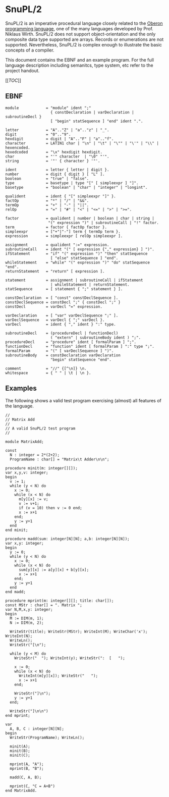 # SnuPL/2
SnuPL/2 is an imperative procedural language closely related to the [Oberon programming language](https://www.inf.ethz.ch/personal/wirth/Oberon/Oberon07.Report.pdf), one of the many languages developed by Prof. Niklaus Wirth. SnuPL/2 does not support object-orientation and the only composite data type supported are arrays. Records or enumerations are not supported. Nevertheless, SnuPL/2 is complex enough to illustrate the basic concepts of a compiler.

This document contains the EBNF and an example program. For the full language description including semanitcs, type system, etc refer to the project handout.

[[_TOC_]]

## EBNF

    module            = "module" ident ";"
                        { constDeclaration | varDeclaration | subroutineDecl }
                        [ "begin" statSequence ] "end" ident ".".

    letter            = "A".."Z" | "a".."z" | "_".
    digit             = "0".."9".
    hexdigit          = digit | "A".."F" | "a".."f".
    character         = LATIN1 char | "\n" | "\t" | "\"" | "\'" | "\\" | hexencoded.
    hexedcoded        = "\x" hexdigit hexdigit.
    char              = "'" character  | "\0" "'".
    string            = '"' { character } '"'.

    ident             = letter { letter | digit }.
    number            = digit { digit } [ "L" ].
    boolean           = "true" | "false".
    type              = basetype | type "[" [ simpleexpr ] "]".
    basetype          = "boolean" | "char" | "integer" | "longint".

    qualident         = ident { "[" simpleexpr "]" }.
    factOp            = "*" | "/" | "&&".
    termOp            = "+" | "-" | "||".
    relOp             = "=" | "#" | "<" | "<=" | ">" | ">=".

    factor            = qualident | number | boolean | char | string |
                       "(" expression ")" | subroutineCall | "!" factor.
    term              = factor { factOp factor }.
    simpleexpr        = ["+"|"-"] term { termOp term }.
    expression        = simpleexpr [ relOp simpleexpr ].

    assignment        = qualident ":=" expression.
    subroutineCall    = ident "(" [ expression {"," expression} ] ")".
    ifStatement       = "if" "(" expression ")" "then" statSequence
                        [ "else" statSequence ] "end".
    whileStatement    = "while" "(" expression ")" "do" statSequence "end".
    returnStatement   = "return" [ expression ].

    statement         = assignment | subroutineCall | ifStatement
                        | whileStatement | returnStatement.
    statSequence      = [ statement { ";" statement } ].

    constDeclaration  = [ "const" constDeclSequence ].
    constDeclSequence = constDecl ";" { constDecl ";" }
    constDecl         = varDecl "=" expression.

    varDeclaration    = [ "var" varDeclSequence ";" ].
    varDeclSequence   = varDecl { ";" varDecl }.
    varDecl           = ident { "," ident } ":" type.

    subroutineDecl    = (procedureDecl | functionDecl)
                        ( "extern" | subroutineBody ident ) ";".
    procedureDecl     = "procedure" ident [ formalParam ] ";".
    functionDecl      = "function" ident [ formalParam ] ":" type ";".
    formalParam       = "(" [ varDeclSequence ] ")".
    subroutineBody    = constDeclaration varDeclaration
                        "begin" statSequence "end".

    comment           = "//" {[^\n]} \n.
    whitespace        = { " " | \t | \n }.


## Examples
The following shows a valid test program exercising (almost) all features of the language.

    //
    // Matrix Add
    //
    // A valid SnuPL/2 test program
    //

    module MatrixAdd;

    const
      N : integer = 2*(2+2);
      ProgramName : char[] = "Matrix\t Adder\n\n";

    procedure minit(m: integer[][]);
    var x,y,v: integer;
    begin
      v := 1;
      while (y < N) do
        x := 0;
        while (x < N) do
          m[y][x] := v;
          v := v+1;
          if (v = 10) then v := 0 end;
          x := x+1
        end;
        y := y+1
      end
    end minit;

    procedure madd(sum: integer[N][N]; a,b: integer[N][N]);
    var x,y: integer;
    begin
      y := 0;
      while (y < N) do
        x := 0;
        while (x < N) do
          sum[y][x] := a[y][x] + b[y][x];
          x := x+1
        end;
        y := y+1
      end
    end madd;

    procedure mprint(m: integer[][]; title: char[]);
    const MStr : char[] = ". Matrix ";
    var N,M,x,y: integer;
    begin
      M := DIM(m, 1);
      N := DIM(m, 2);

      WriteStr(title); WriteStr(MStr); WriteInt(M); WriteChar('x'); WriteInt(N);
      WriteLn();
      WriteStr("[\n");

      while (y < M) do
        WriteStr("  "); WriteInt(y); WriteStr(":  [   ");

        x := 0;
        while (x < N) do
          WriteInt(m[y][x]); WriteStr("   ");
          x := x+1
        end;

        WriteStr("]\n");
        y := y+1
      end;

      WriteStr("]\n\n")
    end mprint;

    var
      A, B, C : integer[N][N];
    begin
      WriteStr(ProgramName); WriteLn();

      minit(A);
      minit(B);
      minit(C);

      mprint(A, "A");
      mprint(B, "B");

      madd(C, A, B);

      mprint(C, "C = A+B")
    end MatrixAdd.
